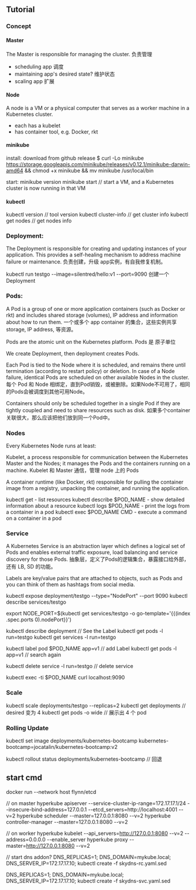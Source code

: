 ## Tutorial

### Concept

#### Master

The Master is responsible for managing the cluster. 负责管理
- scheduling app 调度
- maintaining app's desired state? 维护状态
- scaling app 扩展

#### Node

A node is a VM or a physical computer that serves as a worker machine in a Kubernetes cluster. 
- each has a kubelet
- has container tool, e.g. Docker, rkt

#### minikube

install:
download from github release
$ curl -Lo minikube https://storage.googleapis.com/minikube/releases/v0.12.1/minikube-darwin-amd64 && chmod +x minikube && mv minikube /usr/local/bin

start:
minikube version
minikube start // start a VM, and a Kubernetes cluster is now running in that VM

#### kubectl

kubectl version // tool version
kubectl cluster-info // get cluster info
kubectl get nodes // get nodes info


### Deployment:

The Deployment is responsible for creating and updating instances of your application.
This provides a self-healing mechanism to address machine failure or maintenance.
负责创建，升级 app实例，有自我修复机制。

kubectl run testgo --image=silentred/hello:v1 --port=9090
创建一个 Deployment

### Pods:

A Pod is a group of one or more application containers (such as Docker or rkt) and includes shared storage (volumes), IP address and information about how to run them.
一个或多个 app container 的集合，这些实例共享 storage, IP address, 等资源。

Pods are the atomic unit on the Kubernetes platform. 
Pods 是 原子单位

We create Deployment, then deployment creates Pods. 

Each Pod is tied to the Node where it is scheduled, and remains there until termination (according to restart policy) or deletion. In case of a Node failure, identical Pods are scheduled on other available Nodes in the cluster.
每个 Pod 和 Node 相绑定，直到Pod销毁，或被删除。如果Node不可用了，相同的Pods会被调度到其他可用Node。

Containers should only be scheduled together in a single Pod if they are tightly coupled and need to share resources such as disk.
如果多个container关联很大，那么应该把他们放到同一个Pod中。

### Nodes

Every Kubernetes Node runs at least:

Kubelet, a process responsible for communication between the Kubernetes Master and the Nodes; it manages the Pods and the containers running on a machine.
Kubelet 和 Master 通信，管理 node 上的 Pods

A container runtime (like Docker, rkt) responsible for pulling the container image from a registry, unpacking the container, and running the application.

kubectl get - list resources
kubectl describe $POD_NAME - show detailed information about a resource
kubectl logs $POD_NAME - print the logs from a container in a pod
kubectl exec $POD_NAME CMD - execute a command on a container in a pod

### Service

A Kubernetes Service is an abstraction layer which defines a logical set of Pods and enables external traffic exposure, load balancing and service discovery for those Pods.
抽象层，定义了Pods的逻辑集合，暴露接口给外部，还有 LB, SD 的功能。

Labels are key/value pairs that are attached to objects, such as Pods and you can think of them as hashtags from social media.

kubectl expose deployment/testgo --type="NodePort" --port 9090
kubectl describe services/testgo

export NODE_PORT=$(kubectl get services/testgo -o go-template='{{(index .spec.ports 0).nodePort}}')

kubectl describe deployment // See the Label
kubectl get pods -l run=testgo
kubectl get services -l run=testgo

kubectl label pod $POD_NAME app=v1 // add Label
kubectl get pods -l app=v1 // search again

kubectl delete service -l run=testgo // delete service

kubectl exec -ti $POD_NAME curl localhost:9090

### Scale

kubectl scale deployments/testgo --replicas=2
kubectl get deployments // desired 变为 4
kubectl get pods -o wide // 展示出 4 个 pod

### Rolling Update

kubectl set image deployments/kubernetes-bootcamp kubernetes-bootcamp=jocatalin/kubernetes-bootcamp:v2 

kubectl rollout status deployments/kubernetes-bootcamp // 回退

## start cmd

docker run --network host flynn/etcd

// on master
hyperkube apiserver --service-cluster-ip-range=172.17.17.1/24 --insecure-bind-address=127.0.0.1 --etcd_servers=http://localhost:4001 --v=2
hyperkube scheduler --master=127.0.0.1:8080 --v=2
hyperkube controller-manager --master=127.0.0.1:8080 --v=2

// on worker
hyperkube kubelet --api_servers=http://127.0.0.1:8080 --v=2 --address=0.0.0.0 --enable_server
hyperkube proxy --master=http://127.0.0.1:8080 --v=2

// start dns addon?
DNS_REPLICAS=1; DNS_DOMAIN=mykube.local; DNS_SERVER_IP=172.17.17.10; kubectl create -f skydns-rc.yaml.sed

DNS_REPLICAS=1; DNS_DOMAIN=mykube.local; DNS_SERVER_IP=172.17.17.10; kubectl create -f skydns-svc.yaml.sed

